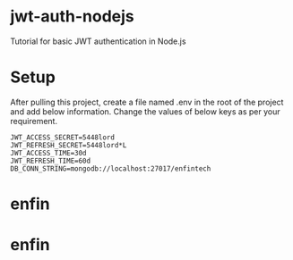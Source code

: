 # jwt-auth-nodejs
Tutorial for basic JWT authentication in Node.js

# Setup

After pulling this project, create a file named .env in the root of the project and add below information. Change the values of below keys as per your requirement.

```
JWT_ACCESS_SECRET=5448lord
JWT_REFRESH_SECRET=5448lord*L
JWT_ACCESS_TIME=30d
JWT_REFRESH_TIME=60d
DB_CONN_STRING=mongodb://localhost:27017/enfintech
```
# enfin
# enfin
